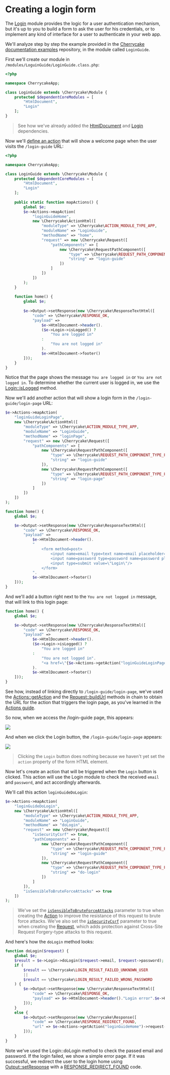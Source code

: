 # Creating a login form

The [Login](../../reference/core-modules/login/) module provides the logic for a user authentication mechanism, but it's up to you to build a form to ask the user for his credentials, or to implement any kind of interface for a user to authenticate in your web app.

We'll analyze step by step the example provided in the [Cherrycake documentation examples](https://github.com/tin-cat/cherrycake-documentation-examples) repository, in the module called `LoginGuide`.

First we'll create our module in `/modules/LoguinGuide/LoginGuide.class.php`:

```php
<?php

namespace CherrycakeApp;

class LoginGuide extends \Cherrycake\Module {
    protected $dependentCoreModules = [
        "HtmlDocument",
        "Login"
    ];
}
```

> See how we've already added the [HtmlDocument](../../reference/core-modules/htmldocument/) and [Login](../../reference/core-modules/login/) dependencies.

Now we'll [define an action](../actions-guide/) that will show a welcome page when the user visits the `/login-guide` URL:

```php
<?php

namespace CherrycakeApp;

class LoginGuide extends \Cherrycake\Module {
    protected $dependentCoreModules = [
        "HtmlDocument",
        "Login"
    ];
    
    public static function mapActions() {
        global $e; 
        $e->Actions->mapAction(
            "loginGuideHome",
            new \Cherrycake\ActionHtml([
                "moduleType" => \Cherrycake\ACTION_MODULE_TYPE_APP,
                "moduleName" => "LoginGuide",
                "methodName" => "home",
                "request" => new \Cherrycake\Request([
                    "pathComponents" => [
                        new \Cherrycake\RequestPathComponent([
                            "type" => \Cherrycake\REQUEST_PATH_COMPONENT_TYPE_FIXED,
                            "string" => "login-guide"
                        ])
                    ]
                ])
            ])
        );
    }
    
    function home() {
        global $e;
    
        $e->Output->setResponse(new \Cherrycake\ResponseTextHtml([
            "code" => \Cherrycake\RESPONSE_OK,
            "payload" =>
                $e->HtmlDocument->header().
                ($e->Login->isLogged() ?
                    "You are logged in"
                :
                    "You are not logged in"
                ).
                $e->HtmlDocument->footer()
        ]));
    }
}
```

Notice that the page shows the message `You are logged in` or `You are not logged in`. To determine whether the current user is logged in, we use the [Login::isLogged](../../reference/core-modules/login/login-methods.md#islogged) method.

Now we'll add another action that will show a login form in the `/login-guide/login-page` URL:

```php
$e->Actions->mapAction(
    "loginGuideLoginPage",
    new \Cherrycake\ActionHtml([
        "moduleType" => \Cherrycake\ACTION_MODULE_TYPE_APP,
        "moduleName" => "LoginGuide",
        "methodName" => "loginPage",
        "request" => new \Cherrycake\Request([
            "pathComponents" => [
                new \Cherrycake\RequestPathComponent([
                    "type" => \Cherrycake\REQUEST_PATH_COMPONENT_TYPE_FIXED,
                    "string" => "login-guide"
                ]),
                new \Cherrycake\RequestPathComponent([
                    "type" => \Cherrycake\REQUEST_PATH_COMPONENT_TYPE_FIXED,
                    "string" => "login-page"
                ])
            ]
        ])
    ])
);
```

```php
function home() {
    global $e;

    $e->Output->setResponse(new \Cherrycake\ResponseTextHtml([
        "code" => \Cherrycake\RESPONSE_OK,
        "payload" =>
            $e->HtmlDocument->header().
            "
                <form method=post>
                    <input name=email type=text name=email placeholder=\"Email\" />
                    <input name=password type=password name=password placeholder=\"Password\" />
                    <input type=submit value=\"Login\"/>
                </form>
            ".
            $e->HtmlDocument->footer()
    ]));
}
```

And we'll add a button right next to the `You are not logged in` message, that will link to this login page:

```php
function home() {
    global $e;

    $e->Output->setResponse(new \Cherrycake\ResponseTextHtml([
        "code" => \Cherrycake\RESPONSE_OK,
        "payload" =>
            $e->HtmlDocument->header().
            ($e->Login->isLogged() ?
                "You are logged in"
            :
                "You are not logged in".
                "<a href=\"{$e->Actions->getAction("loginGuideLoginPage")->request->buildUrl()}\" class=button>Login</a>"
            ).
            $e->HtmlDocument->footer()
    ]));
}
```

See how, instead of linking directly to `/login-guide/login-page`, we've used the [Actions::getAction](../../reference/core-modules/actions-1/actions.md#getaction) and the [Request::buildUrl](../../reference/core-classes/request/request-methods.md#buildurl) methods in chain to obtain the URL for the action that triggers the login page, as you've learned in the [Actions guide](../actions-guide/getting-the-url-of-an-action.md).

So now, when we access the /login-guide page, this appears:

![](../../.gitbook/assets/image%20%281%29.png)

And when we click the Login button, the `/login-guide/login-page` appears:

![](../../.gitbook/assets/image.png)

> Clicking the `Login` button does nothing because we haven't yet set the `action` property of the form HTML element.

Now let's create an action that will be triggered when the `Login` button is clicked. This action will use the Login module to check the received `email` and `password`, and act accordingly afterwards.

We'll call this action `loginGuideDoLogin`:

```php
$e->Actions->mapAction(
    "loginGuideDoLogin",
    new \Cherrycake\ActionHtml([
        "moduleType" => \Cherrycake\ACTION_MODULE_TYPE_APP,
        "moduleName" => "LoginGuide",
        "methodName" => "doLogin",
        "request" => new \Cherrycake\Request([
            "isSecurityCsrf" => true,
            "pathComponents" => [
                new \Cherrycake\RequestPathComponent([
                    "type" => \Cherrycake\REQUEST_PATH_COMPONENT_TYPE_FIXED,
                    "string" => "login-guide"
                ]),
                new \Cherrycake\RequestPathComponent([
                    "type" => \Cherrycake\REQUEST_PATH_COMPONENT_TYPE_FIXED,
                    "string" => "do-login"
                ])
            ]
        ]),
        "isSensibleToBruteForceAttacks" => true
    ])
);
```

> We've set the [`isSensibleToBruteForceAttacks`](../../reference/core-classes/action/methods.md#__construct) parameter to true when creating the [Action](../../reference/core-classes/action/) to improve the resistance of this request to brute force attacks. We've also set the [`isSecurityCsrf`](../../reference/core-classes/request/request-methods.md#__construct) parameter to true when creating the [Request](../../reference/core-classes/request/), which adds protection against Cross-Site Request Forgery-type attacks to this request.

And here's how the `doLogin` method looks:

```php
function doLogin($request) {
    global $e;
    $result = $e->Login->doLogin($request->email, $request->password);
    if (
        $result == \Cherrycake\LOGIN_RESULT_FAILED_UNKNOWN_USER
        ||
        $result == \Cherrycake\LOGIN_RESULT_FAILED_WRONG_PASSWORD
    ) {
        $e->Output->setResponse(new \Cherrycake\ResponseTextHtml([
            "code" => \Cherrycake\RESPONSE_OK,
            "payload" => $e->HtmlDocument->header()."Login error".$e->HtmlDocument->footer()
        ]));
    }
    else {
        $e->Output->setResponse(new \Cherrycake\Response([
            "code" => \Cherrycake\RESPONSE_REDIRECT_FOUND,
            "url" => $e->Actions->getAction("loginGuideHome")->request->buildUrl()
        ]));
    }
}
```

Note we've used the Login::doLogin method to check the passed email and password. If the login failed, we show a simple error page. If it was successful, we redirect the user to the login home using [Output::setResponse](../../reference/core-modules/output/methods.md#setresponse) with a [RESPONSE\_REDIRECT\_FOUND](../../reference/core-modules/output/#constants) code.

